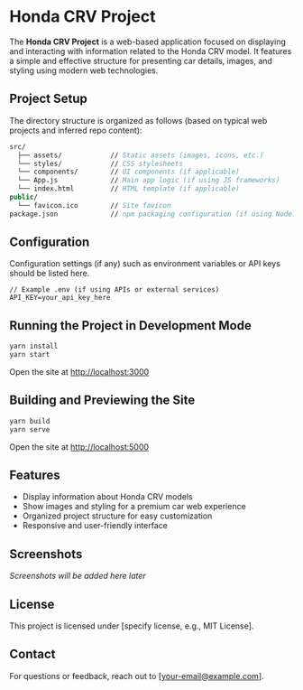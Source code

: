# Honda CRV Project

The **Honda CRV Project** is a web-based application focused on displaying and interacting with information related to the Honda CRV model. It features a simple and effective structure for presenting car details, images, and styling using modern web technologies.

## Project Setup

The directory structure is organized as follows (based on typical web projects and inferred repo content):

```fs
src/
  ├── assets/            // Static assets (images, icons, etc.)
  └── styles/            // CSS stylesheets
  └── components/        // UI components (if applicable)
  └── App.js             // Main app logic (if using JS frameworks)
  └── index.html         // HTML template (if applicable)
public/
  └── favicon.ico        // Site favicon
package.json             // npm packaging configuration (if using Node.js)
```

## Configuration

Configuration settings (if any) such as environment variables or API keys should be listed here.

```env
// Example .env (if using APIs or external services)
API_KEY=your_api_key_here
```

## Running the Project in Development Mode

```bash
yarn install
yarn start
```

Open the site at [http://localhost:3000](http://localhost:3000)

## Building and Previewing the Site

```bash
yarn build
yarn serve
```

Open the site at [http://localhost:5000](http://localhost:5000)

## Features

- Display information about Honda CRV models
- Show images and styling for a premium car web experience
- Organized project structure for easy customization
- Responsive and user-friendly interface

## Screenshots

_Screenshots will be added here later_

## License

This project is licensed under [specify license, e.g., MIT License].

## Contact

For questions or feedback, reach out to [your-email@example.com].
